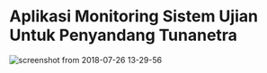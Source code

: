 # Aplikasi Monitoring Sistem Ujian Untuk Penyandang Tunanetra
![screenshot from 2018-07-26 13-29-56](https://user-images.githubusercontent.com/9511668/43245365-3ee8e018-90d8-11e8-8786-802139b1be42.png)

